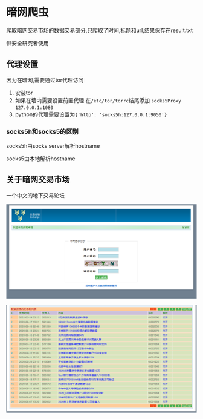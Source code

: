 # 暗网爬虫

爬取暗网交易市场的数据交易部分,只爬取了时间,标题和url,结果保存在result.txt

供安全研究者使用

## 代理设置

因为在暗网,需要通过tor代理访问

1. 安装tor
2. 如果在墙内需要设置前置代理
   在`/etc/tor/torrc`结尾添加 `socks5Proxy 127.0.0.1:1080`
3. python的代理需要设置为`{'http': 'socks5h:127.0.0.1:9050'}`

### socks5h和socks5的区别

socks5h由socks server解析hostname

socks5由本地解析hostname



## 关于暗网交易市场

一个中文的地下交易论坛

![image-20210514213726881](static/image-20210514213726881.png)



![image-20210514213846573](static/image-20210514213846573.png)

